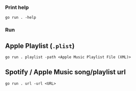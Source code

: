 ### Print help
```
go run . -help
```

### Run

## Apple Playlist (`.plist`)

```
go run . playlist -path <Apple Music Playlist File (XML)>
```

## Spotify / Apple Music song/playlist url

```
go run . url -url <URL>
```